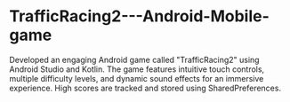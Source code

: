 # TrafficRacing2---Android-Mobile-game
Developed an engaging Android game called "TrafficRacing2" using Android Studio and Kotlin. The game features intuitive touch controls, multiple difficulty levels, and dynamic sound effects for an immersive experience. High scores are tracked and stored using SharedPreferences.
